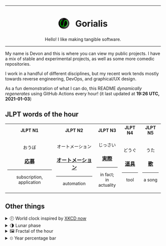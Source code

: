 ***

<h1 align="center">
<sub>
    <img src="readme/resources/avatar.png" height="36">
</sub>
&nbsp;
Gorialis
</h1>
<p align="center">
Hello! I like making tangible software.
</p>

***

My name is Devon and this is where you can view my public projects. I have a mix of stable and experimental projects, as well as some more comedic repositories.

I work in a handful of different disciplines, but my recent work tends mostly towards reverse engineering, DevOps, and graphical/UX design.

As a fun demonstration of what I can do, this README *dynamically regenerates* using GitHub Actions every hour! (it last updated at **19:26 UTC, 2021-01-03**)

<h2>JLPT words of the hour</h2>
<table>
    <tr>
        <th>JLPT N1</th>
        <th>JLPT N2</th>
        <th>JLPT N3</th>
        <th>JLPT N4</th>
        <th>JLPT N5</th>
    </tr>
    <tr>
        <td>
            <p align="center">おうぼ</p>
            <h3 align="center"><b><a href="https://jisho.org/search/%E5%BF%9C%E5%8B%9F">応募</a></b></h3>
            <hr>
            <p align="center">subscription,<wbr> application</p>
        </td>
        <td>
            <p align="center">オートメーション</p>
            <h3 align="center"><b><a href="https://jisho.org/search/%E3%82%AA%E3%83%BC%E3%83%88%E3%83%A1%E3%83%BC%E3%82%B7%E3%83%A7%E3%83%B3">オートメーション</a></b></h3>
            <hr>
            <p align="center">automation</p>
        </td>
        <td>
            <p align="center">じっさい</p>
            <h3 align="center"><b><a href="https://jisho.org/search/%E5%AE%9F%E9%9A%9B">実際</a></b></h3>
            <hr>
            <p align="center">in fact;<br> in actuality</p>
        </td>
        <td>
            <p align="center">どうぐ</p>
            <h3 align="center"><b><a href="https://jisho.org/search/%E9%81%93%E5%85%B7">道具</a></b></h3>
            <hr>
            <p align="center">tool</p>
        </td>
        <td>
            <p align="center">うた</p>
            <h3 align="center"><b><a href="https://jisho.org/search/%E6%AD%8C">歌</a></b></h3>
            <hr>
            <p align="center">a song</p>
        </td>
    </tr>
</table>

<h2>Other things</h2>
<details>
<summary>🕖  World clock inspired by <a href="https://xkcd.com/now">XKCD now</a></summary>

> <img src="generated/now.png" width="512">

</details>
<details>
<summary>🌗 Lunar phase</summary>

The moon is approximately 70.21% through its phase (Last Quarter).

</details>
<details>
<summary>&#x1f5bc; Fractal of the hour</summary>

> <img src="generated/fractal.png" width="512">

</details>
<details>
<summary>&#x23f2; Year percentage bar</summary>
<pre><code>2021 [▁▁▁▁▁▁▁▁▁▁▁▁▁▁▁▁▁▁▁▁] 0.77%</code></pre>
</details>
